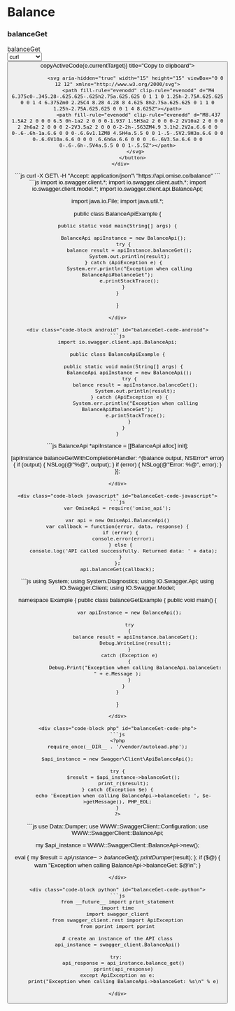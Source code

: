 # Balance


<div style={{ display: 'flex', justifyContent: 'space-between', gap: '1rem' }}>

  <div class="sub-heading" style={{flex: 2}}>
    <h3>balanceGet</h3>
  </div>
  <div class="code" style={{flex: 2}}>
    <div class="code-container">
      <div class="code-header">balanceGet</div>
      <div class="code-dropdown">
        <select  onChange={(e) => handleLanguageChange(e.target)}>
          <option value="curl">curl</option><option value="java">java</option><option value="android">android</option><option value="objc">objc</option><option value="javascript">javascript</option><option value="csharp">csharp</option><option value="php">php</option><option value="perl">perl</option><option value="python">python</option>
        </select>
        <button className="copy-btn" onClick={(e) => copyActiveCode(e.currentTarget)} title="Copy to clipboard">

                <svg aria-hidden="true" width="15" height="15" viewBox="0 0 12 12" xmlns="http://www.w3.org/2000/svg">
                  <path fill-rule="evenodd" clip-rule="evenodd" d="M4 6.375c0-.345.28-.625.625-.625h2.75a.625.625 0 1 1 0 1.25h-2.75A.625.625 0 0 1 4 6.375Zm0 2.25C4 8.28 4.28 8 4.625 8h2.75a.625.625 0 1 1 0 1.25h-2.75A.625.625 0 0 1 4 8.625Z"></path>
                  <path fill-rule="evenodd" clip-rule="evenodd" d="M8.437 1.5A2 2 0 0 0 6.5 0h-1a2 2 0 0 0-1.937 1.5H3a2 2 0 0 0-2 2V10a2 2 0 0 0 2 2h6a2 2 0 0 0 2-2V3.5a2 2 0 0 0-2-2h-.563ZM4.9 3.1h2.2V2a.6.6 0 0 0-.6-.6h-1a.6.6 0 0 0-.6.6v1.1ZM8 4.5H4a.5.5 0 0 1-.5-.5V2.9H3a.6.6 0 0 0-.6.6V10a.6.6 0 0 0 .6.6h6a.6.6 0 0 0 .6-.6V3.5a.6.6 0 0 0-.6-.6h-.5V4a.5.5 0 0 1-.5.5Z"></path>
                </svg>
              </button>
      </div>
      
<div class="code-block curl active" id="balanceGet-code-curl">
```js
curl -X GET\
-H "Accept: application/json"\
"https://api.omise.co/balance"
```
</div>

<div class="code-block java" id="balanceGet-code-java">
```js
import io.swagger.client.*;
import io.swagger.client.auth.*;
import io.swagger.client.model.*;
import io.swagger.client.api.BalanceApi;

import java.io.File;
import java.util.*;

public class BalanceApiExample {

    public static void main(String[] args) {
        
        BalanceApi apiInstance = new BalanceApi();
        try {
            balance result = apiInstance.balanceGet();
            System.out.println(result);
        } catch (ApiException e) {
            System.err.println("Exception when calling BalanceApi#balanceGet");
            e.printStackTrace();
        }
    }
}
```
</div>

<div class="code-block android" id="balanceGet-code-android">
```js
import io.swagger.client.api.BalanceApi;

public class BalanceApiExample {

    public static void main(String[] args) {
        BalanceApi apiInstance = new BalanceApi();
        try {
            balance result = apiInstance.balanceGet();
            System.out.println(result);
        } catch (ApiException e) {
            System.err.println("Exception when calling BalanceApi#balanceGet");
            e.printStackTrace();
        }
    }
}
```
</div>

<div class="code-block objc" id="balanceGet-code-objc">
```js
BalanceApi *apiInstance = [[BalanceApi alloc] init];

[apiInstance balanceGetWithCompletionHandler: 
              ^(balance output, NSError* error) {
                            if (output) {
                                NSLog(@"%@", output);
                            }
                            if (error) {
                                NSLog(@"Error: %@", error);
                            }
                        }];
```
</div>

<div class="code-block javascript" id="balanceGet-code-javascript">
```js
var OmiseApi = require('omise_api');

var api = new OmiseApi.BalanceApi()
var callback = function(error, data, response) {
  if (error) {
    console.error(error);
  } else {
    console.log('API called successfully. Returned data: ' + data);
  }
};
api.balanceGet(callback);
```
</div>

<div class="code-block csharp" id="balanceGet-code-csharp">
```js
using System;
using System.Diagnostics;
using IO.Swagger.Api;
using IO.Swagger.Client;
using IO.Swagger.Model;

namespace Example
{
    public class balanceGetExample
    {
        public void main()
        {

            var apiInstance = new BalanceApi();

            try
            {
                balance result = apiInstance.balanceGet();
                Debug.WriteLine(result);
            }
            catch (Exception e)
            {
                Debug.Print("Exception when calling BalanceApi.balanceGet: " + e.Message );
            }
        }
    }
}
```
</div>

<div class="code-block php" id="balanceGet-code-php">
```js
<?php
require_once(__DIR__ . '/vendor/autoload.php');

$api_instance = new Swagger\Client\ApiBalanceApi();

try {
    $result = $api_instance->balanceGet();
    print_r($result);
} catch (Exception $e) {
    echo 'Exception when calling BalanceApi->balanceGet: ', $e->getMessage(), PHP_EOL;
}
?>
```
</div>

<div class="code-block perl" id="balanceGet-code-perl">
```js
use Data::Dumper;
use WWW::SwaggerClient::Configuration;
use WWW::SwaggerClient::BalanceApi;

my $api_instance = WWW::SwaggerClient::BalanceApi->new();

eval { 
    my $result = $api_instance->balanceGet();
    print Dumper($result);
};
if ($@) {
    warn "Exception when calling BalanceApi->balanceGet: $@\n";
}
```
</div>

<div class="code-block python" id="balanceGet-code-python">
```js
from __future__ import print_statement
import time
import swagger_client
from swagger_client.rest import ApiException
from pprint import pprint

# create an instance of the API class
api_instance = swagger_client.BalanceApi()

try: 
    api_response = api_instance.balance_get()
    pprint(api_response)
except ApiException as e:
    print("Exception when calling BalanceApi->balanceGet: %s\n" % e)
```
</div>
     
    </div>
     
  </div>
</div>

